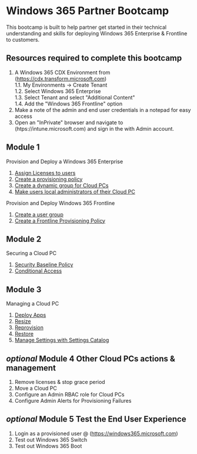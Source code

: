 # Windows 365 Partner Bootcamp

This bootcamp is built to help partner get started in their technical understanding and skills for deploying Windows 365 Enterprise & Frontline to customers.

## Resources required to complete this bootcamp

1. A Windows 365 CDX Environment from (https://cdx.transform.microsoft.com)  
1.1. My Environments -> Create Tenant  
1.2. Select Windows 365 Enterprise  
1.3. Select Tenant and select "Additional Content"  
1.4. Add the "Windows 365 Frontline" option  
3. Make a note of the admin and end user credentials in a notepad for easy access  
4. Open an "InPrivate" browser and navigate to (htps://intune.microsoft.com) and sign in the with Admin account.

## Module 1

Provision and Deploy a Windows 365 Enterprise
1. [Assign Licenses to users](Module1/Licenses.md)
2. [Create a provisioning policy](Module1/ProvisioningPolicy.md)
3. [Create a dynamic group for Cloud PCs](Module1/dynamicgroup.md)
4. [Make users local administrators of their Cloud PC](Module1/localadmin.md)

Provision and Deploy Windows 365 Frontline
1. [Create a user group](Module1/frontlinegroup.md)
2. [Create a Frontline Provisioning Policy](Module1/frontlineprovp.md)

## Module 2

Securing a Cloud PC
1. [Security Baseline Policy](Module2/securitybaseline.md)
2. [Conditional Access](Module2/conditionalaccess.md)

## Module 3

Managing a Cloud PC

1. [Deploy Apps](Module3/deployapps.md)
2. [Resize](Module3/resize.md)
3. [Reprovision](Module3/reprovision.md)
4. [Restore](Module3/restore.md)
5. [Manage Settings with Settings Catalog](Module3/managesettings.md)

## _optional_ Module 4 Other Cloud PCs actions & management

1. Remove licenses & stop grace period
2. Move a Cloud PC
3. Configure an Admin RBAC role for Cloud PCs
4. Configure Admin Alerts for Provisioning Failures

## _optional_ Module 5 Test the End User Experience

1. Login as a provisioned user @ (https://windows365.microsoft.com)
2. Test out Windows 365 Switch
3. Test out Windows 365 Boot


